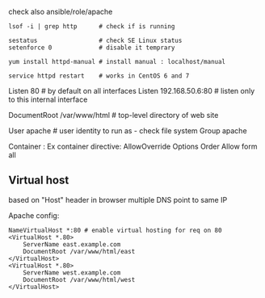 

check also ansible/role/apache

~~~
lsof -i | grep http      # check if is running

sestatus                 # check SE Linux status
setenforce 0             # disable it temprary

yum install httpd-manual # install manual : localhost/manual

service httpd restart    # works in CentOS 6 and 7

~~~

Listen 80               # by default on all interfaces
Listen 192.168.50.6:80  # listen only to this internal interface

DocumentRoot /var/www/html  # top-level directory of web site

User apache     # user identity to run as - check file system
Group apache 


Container : 
<Directory/>
<Location/>
<VirtualHost/>
Ex container directive:
    AllowOverride 
    Options
    Order
    Allow form all

## Virtual host

based on "Host" header in browser
multiple DNS point to same IP

Apache config:
~~~
NameVirtualHost *:80 # enable virtual hosting for req on 80
<VirtualHost *.80>
    ServerName east.example.com
    DocumentRoot /var/www/html/east
</VirtualHost>
<VirtualHost *.80>
    ServerName west.example.com
    DocumentRoot /var/www/html/west
</VirtualHost>

~~~